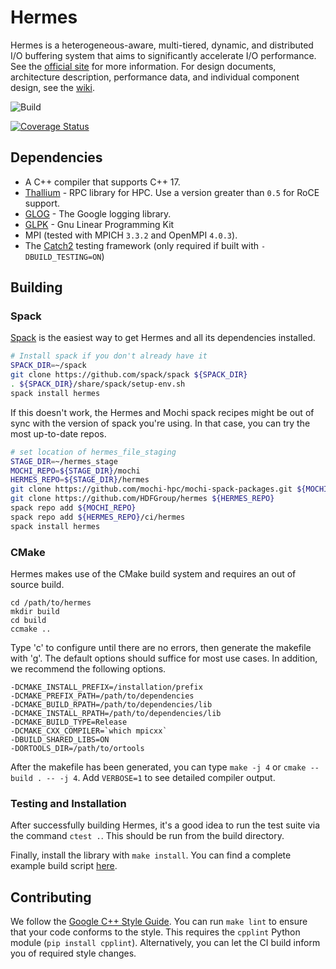 # Hermes

Hermes is a heterogeneous-aware, multi-tiered, dynamic, and distributed I/O buffering system that aims to significantly accelerate I/O performance. See the [official site](http://www.cs.iit.edu/~scs/assets/projects/Hermes/Hermes.html) for more information. For design documents, architecture description, performance data, and individual component design, see the [wiki](https://github.com/HDFGroup/hermes/wiki).

![Build](https://github.com/HDFGroup/hermes/workflows/GitHub%20Actions/badge.svg)

[![Coverage Status](https://coveralls.io/repos/github/HDFGroup/hermes/badge.svg?branch=master)](https://coveralls.io/github/HDFGroup/hermes?branch=master)

## Dependencies
* A C++ compiler that supports C++ 17.
* [Thallium](https://mochi.readthedocs.io/en/latest/installing.html) - RPC library for HPC. Use a version greater than `0.5` for RoCE support.
* [GLOG](https://github.com/google/glog) - The Google logging library.
* [GLPK](https://www.gnu.org/software/glpk/) - Gnu Linear Programming Kit
* MPI (tested with MPICH `3.3.2` and OpenMPI `4.0.3`).
* The [Catch2](https://github.com/catchorg/Catch2) testing framework (only required if built with `-DBUILD_TESTING=ON`)

## Building

### Spack

[Spack](https://spack.io/) is the easiest way to get Hermes and all its dependencies installed.

```bash
# Install spack if you don't already have it
SPACK_DIR=~/spack
git clone https://github.com/spack/spack ${SPACK_DIR}
. ${SPACK_DIR}/share/spack/setup-env.sh
spack install hermes
```

If this doesn't work, the Hermes and Mochi spack recipes might be out of sync
with the version of spack you're using. In that case, you can try the most
up-to-date repos.

```bash
# set location of hermes_file_staging
STAGE_DIR=~/hermes_stage
MOCHI_REPO=${STAGE_DIR}/mochi
HERMES_REPO=${STAGE_DIR}/hermes
git clone https://github.com/mochi-hpc/mochi-spack-packages.git ${MOCHI_REPO}
git clone https://github.com/HDFGroup/hermes ${HERMES_REPO}
spack repo add ${MOCHI_REPO}
spack repo add ${HERMES_REPO}/ci/hermes
spack install hermes
```

### CMake
Hermes makes use of the CMake build system and requires an out of source build.

```
cd /path/to/hermes
mkdir build
cd build
ccmake ..
```

Type 'c' to configure until there are no errors, then generate the makefile with 'g'. The default options should suffice for most use cases. In addition, we recommend the following options.

```
-DCMAKE_INSTALL_PREFIX=/installation/prefix
-DCMAKE_PREFIX_PATH=/path/to/dependencies
-DCMAKE_BUILD_RPATH=/path/to/dependencies/lib
-DCMAKE_INSTALL_RPATH=/path/to/dependencies/lib
-DCMAKE_BUILD_TYPE=Release
-DCMAKE_CXX_COMPILER=`which mpicxx`
-DBUILD_SHARED_LIBS=ON
-DORTOOLS_DIR=/path/to/ortools
```
After the makefile has been generated, you can type `make -j 4` or `cmake --build . -- -j 4`. Add `VERBOSE=1` to see detailed compiler output.


### Testing and Installation

After successfully building Hermes, it's a good idea to run the test suite via the command `ctest .`. This should be run from the build directory.

Finally, install the library with `make install`. You can find a complete example build script [here](https://github.com/HDFGroup/hermes/blob/master/ci/install_hermes.sh).

## Contributing

We follow the [Google C++ Style Guide](https://google.github.io/styleguide/cppguide.html). You can run `make lint` to ensure that your code conforms to the style. This requires the `cpplint` Python module (`pip install cpplint`). Alternatively, you can let the CI build inform you of required style changes.

